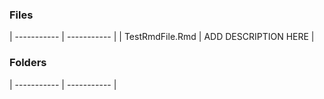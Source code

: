 
### Files
| ----------- | ----------- |
| TestRmdFile.Rmd | ADD DESCRIPTION HERE |
 
### Folders
| ----------- | ----------- |
